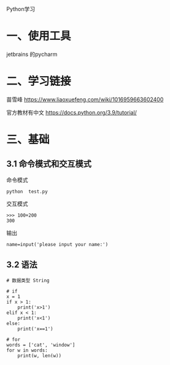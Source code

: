 Python学习

# 一、使用工具

jetbrains  的pycharm

# 二、学习链接

苗雪峰  https://www.liaoxuefeng.com/wiki/1016959663602400

官方教材有中文  https://docs.python.org/3.9/tutorial/

# 三、基础

## 3.1 命令模式和交互模式

命令模式

```
python  test.py
```

交互模式

```
>>> 100+200
300
```

输出

```
name=input('please input your name:')
```

## 3.2 语法

```
# 数据类型 String

# if
x = 1
if x > 1:
    print('x>1')
elif x < 1:
    print('x<1')
else:
    print('x==1')

# for
words = ['cat', 'window']
for w in words:
    print(w, len(w))
```